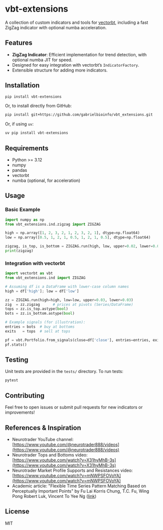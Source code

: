 # vbt-extensions

A collection of custom indicators and tools for [vectorbt](https://github.com/polakowo/vectorbt), including a fast ZigZag indicator with optional numba acceleration.

## Features

- **ZigZag Indicator**: Efficient implementation for trend detection, with optional numba JIT for speed.
- Designed for easy integration with vectorbt’s `IndicatorFactory`.
- Extensible structure for adding more indicators.

## Installation

```bash
pip install vbt-extensions
```
Or, to install directly from GitHub:
```bash
pip install git+https://github.com/gabrielbioinfo/vbt_extensions.git
```
Or, if using `uv`:
```bash
uv pip install vbt-extensions
```

## Requirements

- Python >= 3.12
- numpy
- pandas
- vectorbt
- numba (optional, for acceleration)

## Usage

### Basic Example
```python
import numpy as np
from vbt_extensions.ind.zigzag import ZIGZAG

high = np.array([1, 2, 3, 2, 1, 2, 3, 2, 1], dtype=np.float64)
low = np.array([0.5, 1, 2, 1, 0.5, 1, 2, 1, 0.5], dtype=np.float64)

zigzag, is_top, is_bottom = ZIGZAG.run(high, low, upper=0.02, lower=0.02).values
print(zigzag)
```

### Integration with vectorbt
```python
import vectorbt as vbt
from vbt_extensions.ind import ZIGZAG

# Assuming df is a DataFrame with lower-case column names
high = df['high']; low = df['low']

zz = ZIGZAG.run(high=high, low=low, upper=0.03, lower=0.03)
zig  = zz.zigzag      # prices at pivots (Series/DataFrame)
tops = zz.is_top.astype(bool)
bots = zz.is_bottom.astype(bool)

# Example signals (for illustration):
entries = bots  # buy at bottoms
exits   = tops  # sell at tops

pf = vbt.Portfolio.from_signals(close=df['close'], entries=entries, exits=exits, freq='1h')
pf.stats()
```

## Testing

Unit tests are provided in the `tests/` directory. To run tests:

```bash
pytest
```

## Contributing

Feel free to open issues or submit pull requests for new indicators or improvements!

## References & Inspiration

- Neurotrader YouTube channel: [https://www.youtube.com/@neurotrader888/videos](https://www.youtube.com/@neurotrader888/videos)
- Neurotrader Tops and Bottoms video: [https://www.youtube.com/watch?v=X31hyMhB-3s](https://www.youtube.com/watch?v=X31hyMhB-3s)
- Neurotrader Market Profile Supports and Resistances video: [https://www.youtube.com/watch?v=mNWPSFOVoYA](https://www.youtube.com/watch?v=mNWPSFOVoYA)
- Academic article: "Flexible Time Series Pattern Matching Based on Perceptually Important Points" by Fu Lai Korris Chung, T.C. Fu, Wing Pong Robert Luk, Vincent To Yee Ng ([link](https://research.polyu.edu.hk/en/publications/flexible-time-series-pattern-matching-based-on-perceptually-impor))

## License

MIT
